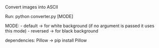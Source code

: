 Convert images into ASCII

Run:
    python converter.py [MODE]

MODE:
    - default -> for white background (if no argument is passed it uses this mode)
    - reversed -> for black background

dependencies:
    Pillow -> pip install Pillow

